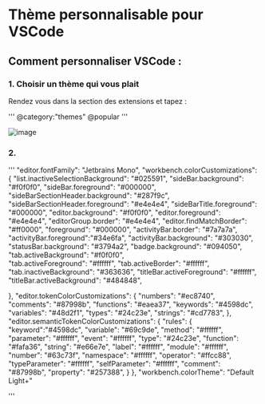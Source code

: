 # Thème personnalisable pour VSCode

## Comment personnaliser VSCode :

### 1. Choisir un thème qui vous plait

Rendez vous dans la section des extensions et tapez :

'''
@category:"themes" @popular 
'''

![image](https://user-images.githubusercontent.com/80677798/182046937-56a6dc24-f2b6-4988-8e9b-a5e20927d008.png)

### 2. 

'''
 "editor.fontFamily": "Jetbrains Mono",
  "workbench.colorCustomizations": {
    "list.inactiveSelectionBackground": "#025591",
    "sideBar.background": "#f0f0f0",
    "sideBar.foreground": "#000000",
    "sideBarSectionHeader.background": "#287f9c",
    "sideBarSectionHeader.foreground": "#e4e4e4",
    "sideBarTitle.foreground": "#000000",
    "editor.background": "#f0f0f0",
    "editor.foreground": "#e4e4e4",
    "editorGroup.border": "#e4e4e4",
    "editor.findMatchBorder": "#ff0000", 
    "foreground": "#000000",
    "activityBar.border": "#7a7a7a",
    "activityBar.foreground":"#34e6fa",
    "activityBar.background": "#303030",
    "statusBar.background": "#3794a2",
    "badge.background": "#094050",
    "tab.activeBackground": "#f0f0f0",  
    "tab.activeForeground": "#ffffff",
    "tab.activeBorder": "#ffffff",
    "tab.inactiveBackground": "#363636",
    "titleBar.activeForeground": "#ffffff",
    "titleBar.activeBackground": "#484848",
    
},
"editor.tokenColorCustomizations": {
  "numbers": "#ec8740",
  "comments": "#87998b",
  "functions": "#eaea37",
  "keywords": "#4598dc",
  "variables": "#48d2f1",
  "types": "#24c23e",
  "strings": "#cd7783",
},
"editor.semanticTokenColorCustomizations": {
  "rules": {
      "keyword":"#4598dc",
      "variable": "#69c9de",
      "method": "#ffffff",
      "parameter": "#ffffff",
      "event": "#ffffff",
      "type": "#24c23e",
      "function": "#fafa36",
      "string": "#e66e7e",
      "label": "#ffffff",
      "module": "#ffffff",
      "number": "#63c73f",
      "namespace": "#ffffff",
      "operator": "#ffcc88",
      "typeParameter": "#ffffff",
      "selfParameter": "#ffffff",
      "comment": "#87998b",
      "property": "#257388", }
},
"workbench.colorTheme": "Default Light+"

'''
